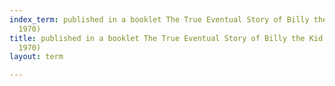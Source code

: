 ```yaml
---
index_term: published in a booklet The True Eventual Story of Billy the Kid (Weed/Flower,
  1970)
title: published in a booklet The True Eventual Story of Billy the Kid (Weed/Flower,
  1970)
layout: term

---
```

